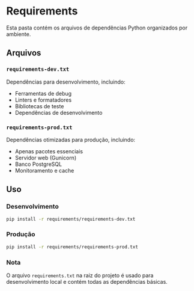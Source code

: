 # Requirements

Esta pasta contém os arquivos de dependências Python organizados por ambiente.

## Arquivos

### `requirements-dev.txt`
Dependências para desenvolvimento, incluindo:
- Ferramentas de debug
- Linters e formatadores
- Bibliotecas de teste
- Dependências de desenvolvimento

### `requirements-prod.txt`
Dependências otimizadas para produção, incluindo:
- Apenas pacotes essenciais
- Servidor web (Gunicorn)
- Banco PostgreSQL
- Monitoramento e cache

## Uso

### Desenvolvimento
```bash
pip install -r requirements/requirements-dev.txt
```

### Produção
```bash
pip install -r requirements/requirements-prod.txt
```

### Nota
O arquivo `requirements.txt` na raiz do projeto é usado para desenvolvimento local e contém todas as dependências básicas.
